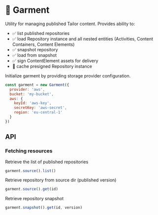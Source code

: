 # 👕 Garment

Utility for managing published Tailor content. Provides ability to:
- ✅ list published repositories
- ✅ load Repository instance and all nested entities (Activities, Content Containers, Content Elements)
- ✅ snapshot repository
- ✅ load from snapshot
- ✅ sign ContentElement assets for delivery
- 🚧 cache presigned Repository instance

  
  
Initialize garment by providing storage provider configuration.

```js
const garment = new Garment({
  provider: 'aws',
  bucket: 'my-bucket',
  aws: {
    keyId: 'aws-key',
    secretKey: 'aws-secret',
    region: 'eu-central-1'
  }
})
```

## API

### Fetching resources

Retrieve the list of published repositories
```js 
garment.source().list()
```

Retrieve repository from source dir (published version)
```js
garment.source().get(id)
```

Retrieve repository snapshot
```js
garment.snapshot().get(id, version)
```
